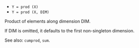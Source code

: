* `Y = prod (X)`
* `Y = prod (X, DIM)`

Product of elements along dimension DIM.

If DIM is omitted, it defaults to the first non-singleton
dimension.

See also: `cumprod`, `sum`.

